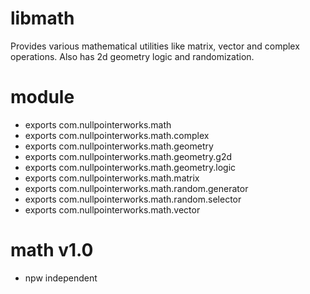 # libmath
Provides various mathematical utilities like matrix, vector and complex operations. Also has 2d geometry logic and randomization. 

# module
* exports com.nullpointerworks.math
* exports com.nullpointerworks.math.complex
* exports com.nullpointerworks.math.geometry
* exports com.nullpointerworks.math.geometry.g2d
* exports com.nullpointerworks.math.geometry.logic
* exports com.nullpointerworks.math.matrix
* exports com.nullpointerworks.math.random.generator
* exports com.nullpointerworks.math.random.selector
* exports com.nullpointerworks.math.vector

# math v1.0
* npw independent
